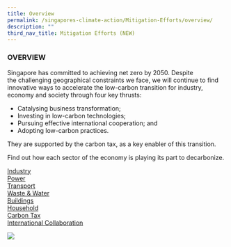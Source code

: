 ```yaml
---
title: Overview
permalink: /singapores-climate-action/Mitigation-Efforts/overview/
description: ""
third_nav_title: Mitigation Efforts (NEW)
---
```

### OVERVIEW

Singapore has committed to achieving net zero by 2050. Despite the challenging geographical constraints we face, we will continue to find innovative ways to accelerate the low-carbon transition for industry, economy and society through four key thrusts:

*   Catalysing business transformation;
*   Investing in low-carbon technologies;
*   Pursuing effective international cooperation; and
*   Adopting low-carbon practices.

They are supported by the carbon tax, as a key enabler of this transition.

Find out how each sector of the economy is playing its part to decarbonize.

[Industry](https://www.nccs.gov.sg/singapores-climate-action/mitigation-efforts/)  
[Power](https://www.nccs.gov.sg/singapores-climate-action/mitigation-efforts/)  
[Transport](https://www.nccs.gov.sg/singapores-climate-action/mitigation-efforts/)  
[Waste & Water](https://www.nccs.gov.sg/singapores-climate-action/mitigation-efforts/)  
[Buildings](https://www.nccs.gov.sg/singapores-climate-action/mitigation-efforts/)  
[Household](https://www.nccs.gov.sg/singapores-climate-action/mitigation-efforts/)  
[Carbon Tax](https://www.nccs.gov.sg/singapores-climate-action/mitigation-efforts/)  
[International Collaboration](https://www.nccs.gov.sg/singapores-climate-action/mitigation-efforts/)

![](/images/2022_Infographic_Charting_Singapore's_Net_Zero_Future.jpg)